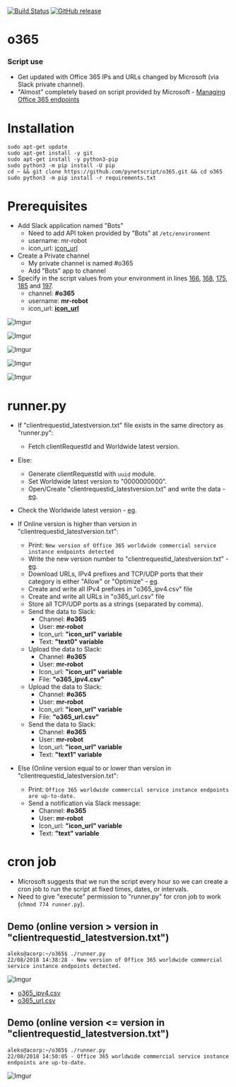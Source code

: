 [![Build Status](https://travis-ci.org/pynetscript/o365.svg?branch=master)](https://travis-ci.org/pynetscript/o365)
[![GitHub release](https://img.shields.io/badge/version-1.0-blue.svg)](https://github.com/pynetscript/reality)

# o365

### Script use
- Get updated with Office 365 IPs and URLs changed by Microsoft (via Slack private channel).
- "Almost" completely based on script provided by Microsoft - [Managing Office 365 endpoints](https://support.office.com/en-us/article/managing-office-365-endpoints-99cab9d4-ef59-4207-9f2b-3728eb46bf9a?redirectSourcePath=%252fen-us%252farticle%252fnetwork-connectivity-to-office-365-64b420ef-0218-48f6-8a34-74bb27633b10&ui=en-US&rs=en-US&ad=US)


# Installation

```
sudo apt-get update
sudo apt-get install -y git
sudo apt-get install -y python3-pip
sudo python3 -m pip install -U pip
cd ~ && git clone https://github.com/pynetscript/o365.git && cd o365
sudo python3 -m pip install -r requirements.txt
```

# Prerequisites

- Add Slack application named "Bots"
  - Need to add API token provided by "Bots" at `/etc/environment`
  - username: mr-robot
  - icon_url: [icon_url](https://avatars.slack-edge.com/2018-08-14/416017134033_c12382bddd39e3823d99_48.jpg)
- Create a Private channel
  - My private channel is named #o365
  - Add "Bots" app to channel
- Specify in the script values from your environment in lines [166](https://github.com/pynetscript/o365/blob/master/runner.py#L166), [168](https://github.com/pynetscript/o365/blob/master/runner.py#L168), [175](https://github.com/pynetscript/o365/blob/master/runner.py#L175), [185](https://github.com/pynetscript/o365/blob/master/runner.py#L185) and [197](https://github.com/pynetscript/o365/blob/master/runner.py#L197).
  - channel: **#o365**
  - username: **mr-robot**
  - icon_url: **[icon_url](https://avatars.slack-edge.com/2018-08-14/416017134033_c12382bddd39e3823d99_48.jpg)**

![Imgur](https://i.imgur.com/JZnOz6S.png)

![Imgur](https://i.imgur.com/WicDA0x.png)

![Imgur](https://i.imgur.com/VIAVz6e.png)

![Imgur](https://i.imgur.com/UU31Joh.png)

![Imgur](https://i.imgur.com/lHjWPeV.png)


# runner.py

- If "clientrequestid_latestversion.txt" file exists in the same directory as "runner.py":
  - Fetch clientRequestId and Worldwide latest version.
- Else:
  - Generate clientRequestId with `uuid` module.
  - Set Worldwide latest version to "0000000000".
  - Open/Create "clientrequestid_latestversion.txt" and write the data - [eg](https://pastebin.com/dA1wr5pH).
- Check the Worldwide latest version - [eg](https://endpoints.office.com/version/Worldwide?clientrequestid=fca86b7c-0b6f-4b68-8e82-afa45b65e631).

- If Online version is higher than version in "clientrequestid_latestversion.txt":
  - Print: `New version of Office 365 worldwide commercial service instance endpoints detected`
  - Write the new version number to "clientrequestid_latestversion.txt" - [eg](https://pastebin.com/fiqYZgaq).
  - Download URLs, IPv4 prefixes and TCP/UDP ports that their category is either "Allow" or "Optimize" - [eg](https://endpoints.office.com/endpoints/Worldwide?clientrequestid=fca86b7c-0b6f-4b68-8e82-afa45b65e631).
  - Create and write all IPv4 prefixes in "o365_ipv4.csv" file
  - Create and write all URLs in "o365_url.csv" file
  - Store all TCP/UDP ports as a strings (separated by comma).
  - Send the data to Slack:
    - Channel: **#o365**
    - User: **mr-robot**
    - Icon_url: **"icon_url" variable**
    - Text: **"text0" variable**
  - Upload the data to Slack:
    - Channel: **#o365**
    - User: **mr-robot**
    - Icon_url: **"icon_url" variable**
    - File: **"o365_ipv4.csv"**
  - Upload the data to Slack:
    - Channel: **#o365**
    - User: **mr-robot**
    - Icon_url: **"icon_url" variable**
    - File: **"o365_url.csv"**
  - Send the data to Slack:
    - Channel: **#o365**
    - User: **mr-robot**
    - Icon_url: **"icon_url" variable**
    - Text: **"text1" variable**
- Else (Online version equal to or lower than version in "clientrequestid_latestversion.txt":
  - Print: `Office 365 worldwide commercial service instance endpoints are up-to-date.`
  - Send a notification via Slack message:
    - Channel: **#o365**
    - User: **mr-robot**
    - Icon_url: **"icon_url" variable**
    - Text: **"text" variable**


# cron job

- Microsoft suggests that we run the script every hour so we can create a cron job to run the script at fixed times, dates, or intervals.
- Need to give "execute" permission to "runner.py" for cron job to work (`chmod 774 runner.py`).


## Demo (online version > version in "clientrequestid_latestversion.txt")
```
aleks@acorp:~/o365$ ./runner.py
22/08/2018 14:38:28 - New version of Office 365 worldwide commercial service instance endpoints detected.
```

![Imgur](https://i.imgur.com/HqZmV9a.png)

- [o365_ipv4.csv](https://pastebin.com/K4abynN6)
- [o365_url.csv](https://pastebin.com/JPj2sEJk)

## Demo (online version <= version in "clientrequestid_latestversion.txt")
```
aleks@acorp:~/o365$ ./runner.py 
22/08/2018 14:50:05 - Office 365 worldwide commercial service instance endpoints are up-to-date.
```

![Imgur](https://i.imgur.com/tJok8Ou.png)
